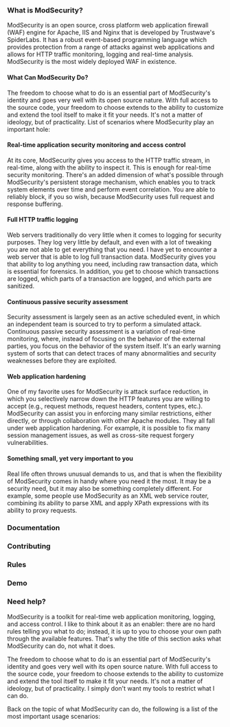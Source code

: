
### What is ModSecurity?

ModSecurity is an open source, cross platform web application firewall (WAF) engine for Apache, IIS and Nginx that is developed by Trustwave's SpiderLabs. It has a robust event-based programming language which provides protection from a range of attacks against web applications and allows for HTTP traffic monitoring, logging and real-time analysis. ModSecurity is the most widely deployed WAF in existence. 

#### What Can ModSecurity Do?

The freedom to choose what to do is an essential part of ModSecurity's identity and goes very well with its open source nature. With full access to the source code, your freedom to choose extends to the ability to customize and extend the tool itself to make it fit your needs. It's not a matter of ideology, but of practicality. List of scenarios where ModSecurity play an important hole:
#### Real-time application security monitoring and access control
At its core, ModSecurity gives you access to the HTTP traffic stream, in real-time, along with the ability to inspect it. This is enough for real-time security monitoring. There's an added dimension of what's possible through ModSecurity's persistent storage mechanism, which enables you to track system elements over time and perform event correlation. You are able to reliably block, if you so wish, because ModSecurity uses full request and response buffering. 

#### Full HTTP traffic logging
Web servers traditionally do very little when it comes to logging for security purposes. They log very little by default, and even with a lot of tweaking you are not able to get everything that you need. I have yet to encounter a web server that is able to log full transaction data. ModSecurity gives you that ability to log anything you need, including raw transaction data, which is essential for forensics. In addition, you get to choose which transactions are logged, which parts of a transaction are logged, and which parts are sanitized. 

#### Continuous passive security assessment
Security assessment is largely seen as an active scheduled event, in which an independent team is sourced to try to perform a simulated attack. Continuous passive security assessment is a variation of real-time monitoring, where, instead of focusing on the behavior of the external parties, you focus on the behavior of the system itself. It's an early warning system of sorts that can detect traces of many abnormalities and security weaknesses before they are exploited. 

#### Web application hardening
One of my favorite uses for ModSecurity is attack surface reduction, in which you selectively narrow down the HTTP features you are willing to accept (e.g., request methods, request headers, content types, etc.). ModSecurity can assist you in enforcing many similar restrictions, either directly, or through collaboration with other Apache modules. They all fall under web application hardening. For example, it is possible to fix many session management issues, as well as cross-site request forgery vulnerabilities. 

#### Something small, yet very important to you
Real life often throws unusual demands to us, and that is when the flexibility of ModSecurity comes in handy where you need it the most. It may be a security need, but it may also be something completely different. For example, some people use ModSecurity as an XML web service router, combining its ability to parse XML and apply XPath expressions with its ability to proxy requests.



### Documentation

### Contributing

### Rules

### Demo

### Need help?


ModSecurity is a toolkit for real-time web application monitoring, logging, and access control. I like to think about it as an enabler: there are no hard rules telling you what to do; instead, it is up to you to choose your own path through the available features. That's why the title of this section asks what ModSecurity can do, not what it does.

The freedom to choose what to do is an essential part of ModSecurity's identity and goes very well with its open source nature. With full access to the source code, your freedom to choose extends to the ability to customize and extend the tool itself to make it fit your needs. It's not a matter of ideology, but of practicality. I simply don't want my tools to restrict what I can do.

Back on the topic of what ModSecurity can do, the following is a list of the most important usage scenarios:




